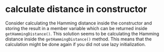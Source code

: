 # calculate distance in constructor

Consider calculating the Hamming distance inside the constructor and storing the result in a member variable which can be returned inside `getHammingDistance()`.
This solution seems to be calculating the Hamming distance inside the `getHammingDistance()` method.
This means that the calculation might be done again if you did not use lazy initialization.